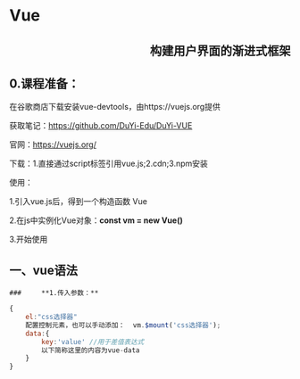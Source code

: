 # **Vue**

<h2 align="right">构建用户界面的渐进式框架</h2>

## **0.课程准备：**

在谷歌商店下载安装vue-devtools，由https://vuejs.org提供

获取笔记：https://github.com/DuYi-Edu/DuYi-VUE

官网：https://vuejs.org/

下载：1.直接通过script标签引用vue.js;2.cdn;3.npm安装

使用：

1.引入vue.js后，得到一个构造函数 Vue

2.在js中实例化Vue对象：**const vm = new Vue()**

3.开始使用

## **一、vue语法**

	### 	**1.传入参数：**

```js
{
    el:"css选择器"   
    配置控制元素，也可以手动添加：  vm.$mount('css选择器');
    data:{
        key:'value' //用于差值表达式
        以下简称这里的内容为vue-data
    }
}
```

